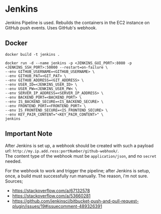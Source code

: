 # Jenkins

Jenkins Pipeline is used. Rebuilds the containers in the EC2 instance on GitHub push events. Uses GitHub's webhook.

## Docker
```
docker build -t jenkins .
```

```
docker run -d --name jenkins -p <JENKINS_GUI_PORT>:8080 -p <JENKINS_SSH_PORT>:50000 --restart=on-failure \
--env GITHUB_USERNAME=<GITHUB_USERNAME> \
--env GITHUB_PAT=<GIT_PAT> \
--env GITHUB_ADDRESS=<GIT_ADDRESS> \
--env USER_ID=<JENKINS_USER_ID> \
--env USER_PW=<JENKINS_USER_PW< \
--env SERVER_IP_ADDRESS=<SERVER_IP_ADDRESS> \
--env BACKEND_PORT=<BACKEND_PORT> \
--env IS_BACKEND_SECURE=<IS_BACKEND_SECURE> \
--env FRONTEND_PORT=<FRONTEND_PORT> \
--env IS_FRONTEND_SECURE=<IS_FRONTEND_SECURE> \
--env KEY_PAIR_CONTENT="<KEY_PAIR_CONTENT>" \
jenkins
```

## Important Note

After Jenkins is set up, a webhook should be created with such a payload url: `http://my.ip.add.ress:portNumber/github-webhook/`.<br>
The content type of the webhook must be `application/json`, and no `secret` needed.

For the webhook to work and trigger the pipeline; after Jenkins is setup, once, a build must successfully run manually. The reason, i'm not sure. Sources;
- https://stackoverflow.com/a/67132578
- https://stackoverflow.com/a/53660281
- https://github.com/jenkinsci/bitbucket-push-and-pull-request-plugin/issues/19#issuecomment-489326391
